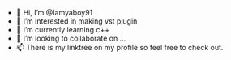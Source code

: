 - 👋 Hi, I’m @Iamyaboy91
- 👀 I’m interested in making vst plugin 
- 🌱 I’m currently learning c++
- 💞️ I’m looking to collaborate on ...
- 📫 There is my linktree on my profile so feel free to check out.

<!---
Iamyaboy91/Iamyaboy91 is a ✨ special ✨ repository because its `README.md` (this file) appears on your GitHub profile.
You can click the Preview link to take a look at your changes.
--->

